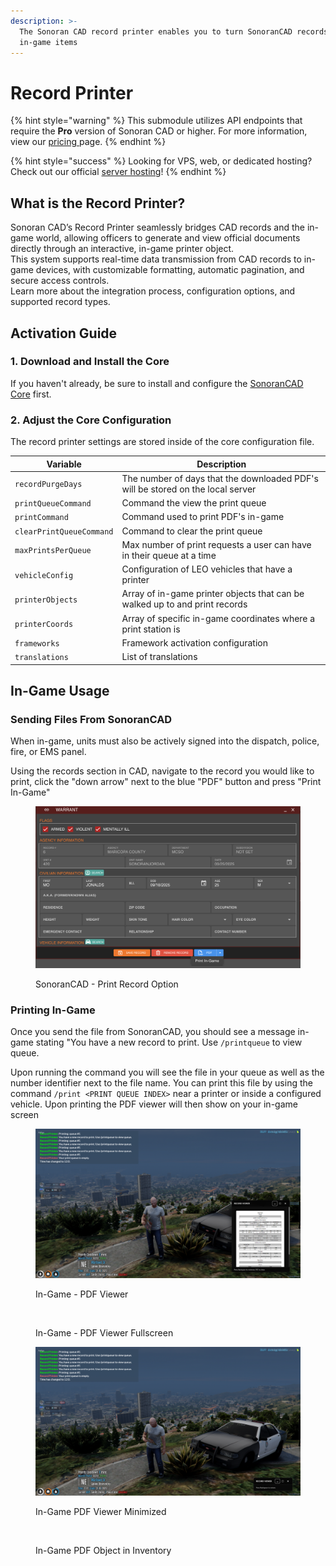 ```yaml
---
description: >-
  The Sonoran CAD record printer enables you to turn SonoranCAD records into
  in-game items
---
```


# Record Printer

{% hint style="warning" %}
This submodule utilizes API endpoints that require the **Pro** version of Sonoran CAD or higher. For more information, view our [pricing ](../../../../pricing/faq/)page.
{% endhint %}

{% hint style="success" %}
Looking for VPS, web, or dedicated hosting? Check out our official [server hosting](broken-reference)!
{% endhint %}

## What is the Record Printer?

Sonoran CAD’s Record Printer seamlessly bridges CAD records and the in-game world, allowing officers to generate and view official documents directly through an interactive, in-game printer object.\
This system supports real-time data transmission from CAD records to in-game devices, with customizable formatting, automatic pagination, and secure access controls.\
Learn more about the integration process, configuration options, and supported record types.

## Activation Guide

### 1. Download and Install the Core

If you haven't already, be sure to install and configure the [SonoranCAD Core](../) first.

### 2. Adjust the Core Configuration

The record printer settings are stored inside of the core configuration file.

| Variable                 | Description                                                                     |
| ------------------------ | ------------------------------------------------------------------------------- |
| `recordPurgeDays`        | The number of days that the downloaded PDF's will be stored on the local server |
| `printQueueCommand`      | Command the view the print queue                                                |
| `printCommand`           | Command used to print PDF's in-game                                             |
| `clearPrintQueueCommand` | Command to clear the print queue                                                |
| `maxPrintsPerQueue`      | Max number of print requests a user can have in their queue at a time           |
| `vehicleConfig`          | Configuration of LEO vehicles that have a printer                               |
| `printerObjects`         | Array of in-game printer objects that can be walked up to and print records     |
| `printerCoords`          | Array of specific in-game coordinates where a print station is                  |
| `frameworks`             | Framework activation configuration                                              |
| `translations`           | List of translations                                                            |

## In-Game Usage

### Sending Files From SonoranCAD

When in-game, units must also be actively signed into the dispatch, police, fire, or EMS panel.

Using the records section in CAD, navigate to the record you would like to print, click the "down arrow" next to the blue "PDF" button and press "Print In-Game"

<figure><img src="../../../../.gitbook/assets/image (101).png" alt=""><figcaption><p>SonoranCAD - Print Record Option</p></figcaption></figure>

### Printing In-Game

Once you send the file from SonoranCAD, you should see a message in-game stating "You have a new record to print. Use `/printqueue` to view queue.

Upon running the command you will see the file in your queue as well as the number identifier next to the file name. You can print this file by using the command `/print <PRINT QUEUE INDEX>` near a printer or inside a configured vehicle. Upon printing the PDF viewer will then show on your in-game screen

<div><figure><img src="../../../../.gitbook/assets/image (110).png" alt=""><figcaption><p>In-Game - PDF Viewer</p></figcaption></figure> <figure><img src="https://media.discordapp.net/attachments/624489051172503555/1430304995680714873/image.png?ex=68fb4514&#x26;is=68f9f394&#x26;hm=2ad7541a1e41ee61844b25fc133e110c058263a66a9f516212f6699953935f83&#x26;=&#x26;format=webp&#x26;quality=lossless&#x26;width=3456&#x26;height=1944" alt=""><figcaption><p>In-Game - PDF Viewer Fullscreen</p></figcaption></figure></div>

<div><figure><img src="../../../../.gitbook/assets/image (119).png" alt=""><figcaption><p>In-Game PDF Viewer Minimized</p></figcaption></figure> <figure><img src="https://media.discordapp.net/attachments/624489051172503555/1430304994489405500/image.png?ex=68fb4514&#x26;is=68f9f394&#x26;hm=fda100e0e2195ea2b42ec894deb8c9600efcb51f509707a3961f13f12b1ea7a5&#x26;=&#x26;format=webp&#x26;quality=lossless&#x26;width=3456&#x26;height=1944" alt=""><figcaption><p>In-Game PDF Object in Inventory</p></figcaption></figure></div>
